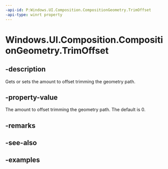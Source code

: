 ```yaml
---
-api-id: P:Windows.UI.Composition.CompositionGeometry.TrimOffset
-api-type: winrt property
---
```


<!-- Property syntax.
public float TrimOffset { get;  set; }
-->

# Windows.UI.Composition.CompositionGeometry.TrimOffset

## -description

Gets or sets the amount to offset trimming the geometry path.



## -property-value

The amount to offset trimming the geometry path. The default is 0.

## -remarks

## -see-also

## -examples

